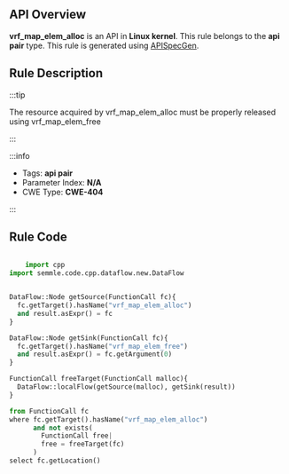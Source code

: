 ---
---


## API Overview
**vrf_map_elem_alloc** is an API in **Linux kernel**. This rule belongs to the **api pair** type. This rule is generated using [APISpecGen](../../tools/APISpecGen).
## Rule Description

:::tip

The resource acquired by vrf_map_elem_alloc must be properly released using vrf_map_elem_free

:::

:::info

- Tags: **api pair**
- Parameter Index: **N/A**
- CWE Type: **CWE-404**

:::

## Rule Code
```python

    import cpp
import semmle.code.cpp.dataflow.new.DataFlow


DataFlow::Node getSource(FunctionCall fc){
  fc.getTarget().hasName("vrf_map_elem_alloc")
  and result.asExpr() = fc
}

DataFlow::Node getSink(FunctionCall fc){
  fc.getTarget().hasName("vrf_map_elem_free")
  and result.asExpr() = fc.getArgument(0)
}

FunctionCall freeTarget(FunctionCall malloc){
  DataFlow::localFlow(getSource(malloc), getSink(result))
}

from FunctionCall fc
where fc.getTarget().hasName("vrf_map_elem_alloc")
      and not exists(
        FunctionCall free| 
        free = freeTarget(fc)
      )
select fc.getLocation()

    
```